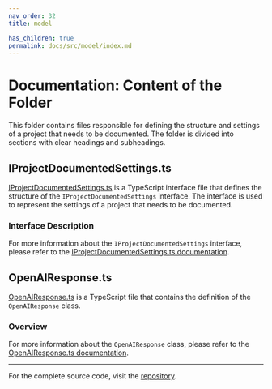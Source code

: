 ```yaml
---
nav_order: 32
title: model

has_children: true
permalink: docs/src/model/index.md
---
```


# Documentation: Content of the Folder

This folder contains files responsible for defining the structure and settings of a project that needs to be documented. The folder is divided into sections with clear headings and subheadings.

## IProjectDocumentedSettings.ts

[IProjectDocumentedSettings.ts](src\model\IProjectDocumentedSettings.ts) is a TypeScript interface file that defines the structure of the `IProjectDocumentedSettings` interface. The interface is used to represent the settings of a project that needs to be documented.

### Interface Description

For more information about the `IProjectDocumentedSettings` interface, please refer to the [IProjectDocumentedSettings.ts documentation](src\model\IProjectDocumentedSettings.ts).

## OpenAIResponse.ts

[OpenAIResponse.ts](src\model\OpenAIResponse.ts) is a TypeScript file that contains the definition of the `OpenAIResponse` class.

### Overview

For more information about the `OpenAIResponse` class, please refer to the [OpenAIResponse.ts documentation](src\model\OpenAIResponse.ts).

---

For the complete source code, visit the [repository](https://github.com/ingig/code-narrator/src/model).